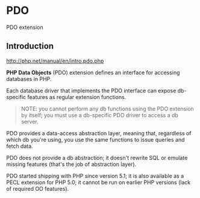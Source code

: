 # PDO

PDO extension

## Introduction
http://php.net/manual/en/intro.pdo.php

**PHP Data Objects** (PDO) extension defines an interface for accessing databases in PHP.

Each database driver that implements the PDO interface can expose db-specific features as regular extension functions.

> NOTE: you cannot perform any db functions using the PDO extension by itself; you must use a db-specific PDO driver to access a db server.

PDO provides a data-access abstraction layer, meaning that, regardless of which db you're using, you use the same functions to issue queries and fetch data.

PDO does not provide a db abstraction; it doesn't rewrite SQL or emulate missing features (that's the job of abstraction layer).

PDO started shipping with PHP since version 5.1; it is also available as a PECL extension for PHP 5.0; it cannot be run on earlier PHP versions (lack of required OO features).
